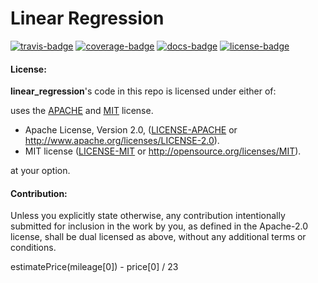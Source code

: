 # Linear Regression

[![travis-badge][]][travis] [![coverage-badge][]][coverage] [![docs-badge][]][docs] [![license-badge][]][license]

[license-badge]: https://img.shields.io/crates/l/cublas.svg?style=flat-square
[license]: https://github.com/adjivas/linear-regression/blob/master/README.md#license
[docs-badge]: https://img.shields.io/badge/API-docs-blue.svg?style=flat-square
[docs]: https://adjivas.github.io/linear-regression/linear_regression/
[travis-badge]: https://travis-ci.org/adjivas/linear-regression.svg?branch=master&style=flat-square
[travis]: https://travis-ci.org/adjivas/linear-regression
[coverage-badge]: https://coveralls.io/repos/github/adjivas/linear-regression/badge.svg?branch=master&style=flat-square
[coverage]: https://coveralls.io/github/adjivas/linear-regression?branch=master

#### License:
**linear_regression**'s code in this repo is licensed under either of:

uses the [APACHE][license-mit] and [MIT][license-apache] license.
 * Apache License, Version 2.0, ([LICENSE-APACHE](LICENSE-APACHE) or http://www.apache.org/licenses/LICENSE-2.0).
 * MIT license ([LICENSE-MIT](LICENSE-MIT) or http://opensource.org/licenses/MIT).

[license-apache]: https://github.com/adjivas/linear-regression/blob/master/LICENSE-APACHE
[license-mit]: https://github.com/adjivas/linear-regression/blob/master/LICENSE-MIT

at your option.

#### Contribution:

Unless you explicitly state otherwise, any contribution intentionally submitted for inclusion in the work by you, as defined in the Apache-2.0 license, shall be dual licensed as above, without any additional terms or conditions.


estimatePrice(mileage[0]) - price[0] / 23
